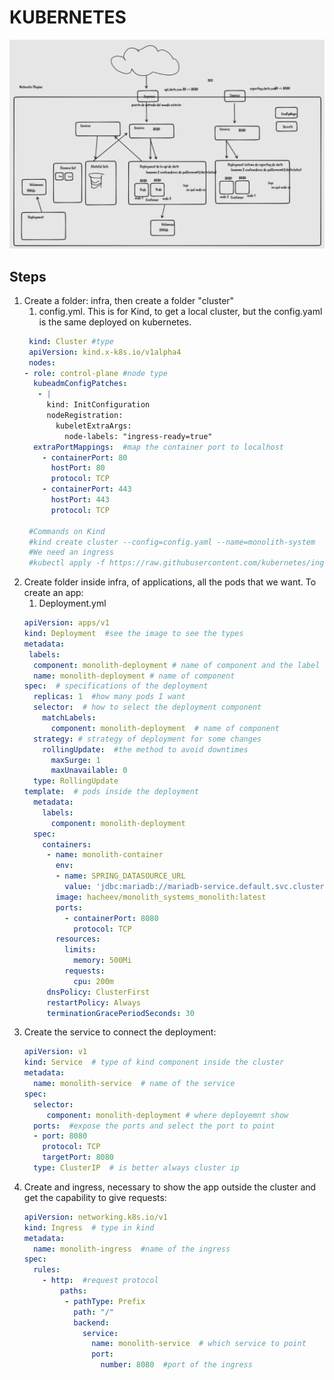 # KUBERNETES
![Kubernetes Schema](kubernetesv2.png)
## Steps
1. Create a folder: infra, then create a folder "cluster"
    1. config.yml. This is for Kind, to get a local cluster, but the config.yaml is the same deployed on kubernetes. 
   ```yaml
    kind: Cluster #type 
    apiVersion: kind.x-k8s.io/v1alpha4
    nodes:
   - role: control-plane #node type
     kubeadmConfigPatches:
      - |
        kind: InitConfiguration
        nodeRegistration:
          kubeletExtraArgs:
            node-labels: "ingress-ready=true"
     extraPortMappings:  #map the container port to localhost
       - containerPort: 80
         hostPort: 80
         protocol: TCP
       - containerPort: 443
         hostPort: 443
         protocol: TCP
   
    #Commands on Kind
    #kind create cluster --config=config.yaml --name=monolith-system
    #We need an ingress
    #kubectl apply -f https://raw.githubusercontent.com/kubernetes/ingress-nginx/master/deploy/static/provider/kind/deploy.yaml
   ```
2. Create folder inside infra, of applications, all the pods that we want.
To create an app:
   1. Deployment.yml
   ```yaml
   apiVersion: apps/v1
   kind: Deployment  #see the image to see the types
   metadata:
    labels:
     component: monolith-deployment # name of component and the label
     name: monolith-deployment # name of component
   spec:  # specifications of the deployment
     replicas: 1  #how many pods I want
     selector:  # how to select the deployment component
       matchLabels:
         component: monolith-deployment  # name of component
     strategy: # strategy of deployment for some changes
       rollingUpdate:  #the method to avoid downtimes
         maxSurge: 1
         maxUnavailable: 0
     type: RollingUpdate
   template:  # pods inside the deployment
     metadata:
       labels:
         component: monolith-deployment
     spec:
       containers:
        - name: monolith-container
          env:
          - name: SPRING_DATASOURCE_URL
            value: 'jdbc:mariadb://mariadb-service.default.svc.cluster.local:3306/shrtdb'
          image: hacheev/monolith_systems_monolith:latest
          ports:
            - containerPort: 8080
              protocol: TCP
          resources:
            limits:
              memory: 500Mi
            requests:
              cpu: 200m
        dnsPolicy: ClusterFirst
        restartPolicy: Always
        terminationGracePeriodSeconds: 30
   ```
3. Create the service to connect the deployment:
   ```yaml
   apiVersion: v1
   kind: Service  # type of kind component inside the cluster
   metadata:
     name: monolith-service  # name of the service
   spec:
     selector:
        component: monolith-deployment # where deployemnt show
     ports:  #expose the ports and select the port to point
     - port: 8080
       protocol: TCP
       targetPort: 8080
     type: ClusterIP  # is better always cluster ip
   
      ```
4. Create and ingress, necessary to show the app outside the cluster and get the capability to give requests:
   ```yaml
   apiVersion: networking.k8s.io/v1
   kind: Ingress  # type in kind
   metadata:
     name: monolith-ingress  #name of the ingress
   spec:
     rules:
       - http:  #request protocol
           paths:
            - pathType: Prefix
              path: "/"
              backend:
                service:
                  name: monolith-service  # which service to point
                  port:
                    number: 8080  #port of the ingress
   ```
